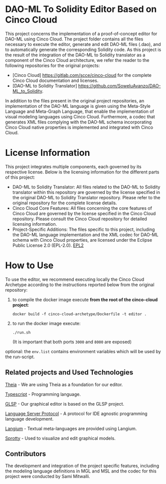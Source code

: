 # DAO-ML To Solidity Editor Based on Cinco Cloud
This project concerns the implementation of a proof-of-concept editor for DAO-ML using Cinco Cloud. The project folder contains all the files necessary to execute the editor, generate and edit DAO-ML files (.dao), and to automatically generate the corresponding Solidity code. As this project is the result of the integration of the DAO-ML to Solidity translator as a component of the Cinco Cloud architecture, we refer the reader to the following repositories for the original projects:
- [Cinco Cloud] https://gitlab.com/scce/cinco-cloud for the complete Cinco Cloud documentation and licenses.
- [DAO-ML to Solidity Translator] https://github.com/SoweluAvanzo/DAO-ML_to_Solidity.
  
In addition to the files present in the original project repositories, an implementation of the DAO-ML language is given using the Meta-Style Language and Meta-Graph Language, that enable the implementation of visual modeling languages using Cinco Cloud.
Furthermore, a codec that generates XML files complying with the DAO-ML schema incorporating Cinco Cloud native properties is implemented and integrated with Cinco Cloud.

# License Information
This project integrates multiple components, each governed by its respective license. Below is the licensing information for the different parts of this project:
- DAO-ML to Solidity Translator: All files related to the DAO-ML to Solidity translator within this repository are governed by the license specified in the original DAO-ML to Solidity Translator repository. Please refer to the original repository for the complete license details.
- Cinco Cloud Core Features: All files concerning the core features of Cinco Cloud are governed by the license specified in the Cinco Cloud repository. Please consult the Cinco Cloud repository for detailed licensing information.
- Project-Specific Additions: The files specific to this project, including the DAO-ML language implementation and the XML codec for DAO-ML schema with Cinco Cloud properties, are licensed under the Eclipse Public License 2.0 (EPL-2.0).
[EPL2](https://www.eclipse.org/legal/epl-2.0/)

# How to Use
To use the editor, we recommend executing locally the Cinco Cloud Archetype according to the instructions reported below from the original repository:

1. to compile the docker image execute **from the root of the cinco-cloud project**:

    `docker build -f cinco-cloud-archetype/Dockerfile -t editor .`

2. to run the docker image execute:

    `./run.sh`

    (It is important that both ports `3000` and `8000` are exposed)

optional:
    the `env.list` contains environment variables which will be used by the run-script.

## Related projects and Used Technologies

[Theia][theia] - We are using Theia as a foundation for our editor.

[Typescript][typescript] - Programming language.

[GLSP][glsp] - Our graphical editor is based on the GLSP project.

[Language Server Protocol][lsp] - A protocol for IDE agnostic programming language development.

[Langium][langium] - Textual meta-languages are provided using Langium.

[Sprotty][sprotty] - Used to visualize and edit graphical models.

[//]: # "Source definitions"
[theia]: https://github.com/eclipse-theia/theia "Theia"
[typescript]: https://www.typescriptlang.org/ "Typescript"
[glsp]: https://github.com/eclipse-glsp/glsp "The Graphical Language Server Platform"
[lsp]: https://microsoft.github.io/language-server-protocol/ "Language Server Protocol"
[langium]: https://langium.org/ "Langium"
[sprotty]: https://sprotty.org/ "Sprotty"

## Contributors
The development and integration of the project specific features, including the modeling language definitions in MGL and MSL and the codec for this project were conducted by Sami Mitwalli.

